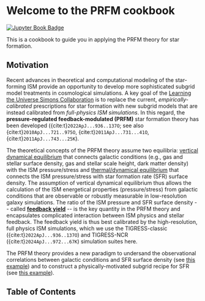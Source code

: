 # Welcome to the PRFM cookbook

[![Jupyter Book Badge](https://jupyterbook.org/badge.svg)](https://changgoo.github.io/PRFM/)

This is a cookbook to guide you in applying the PRFM theory for star formation.

## Motivation

Recent advances in theoretical and computational modeling of the star-forming ISM provide an opportunity to develop more sophisticated subgrid model treatments in cosmological simulations.  A key goal of the [Learning the Universe Simons Collaboration](https://www.learning-the-universe.org/) is to replace the current, _empirically-calibrated_ prescriptions for star formation with new subgrid models that are instead calibrated from _full-physics ISM simulations_. In this regard, the **pressure-regulated feedback-modulated (PRFM)** star formation theory has been developed ({cite:t}`2022ApJ...936..137O`; see also {cite:t}`2010ApJ...721..975O`, {cite:t}`2011ApJ...731...41O`, {cite:t}`2011ApJ...743...25K`).

The theoretical concepts of the PRFM theory assume two equilibria: [vertical dynamical equilibrium](vertical-de) that connects galactic conditions (e.g., gas and stellar surface density, gas and stellar scale height, dark matter density) with the ISM pressure/stress and [thermal/dynamical equilibrium](feedback-yield) that connects the ISM pressure/stress with star formation rate (SFR) surface density. The assumption of vertical dynamical equilibrium thus allows the calculation of the ISM energetical properties (pressure/stress) from galactic conditions that are observable or robustly measurable in low-resolution galaxy simulations. The ratio of the ISM pressure and SFR surface density -- called [**feedback yield**](feedback-yield) -- is the key quantity in the PRFM theory and encapsulates complicated interaction between ISM physics and stellar feedback. The feedback yield is thus best calibrated by the high-resolution, full physics ISM simulations, which we use the TIGRESS-classic ({cite:t}`2022ApJ...936..137O`) and TIGRESS-NCR ({cite:t}`2024ApJ...972...67K`) simulation suites here.

The PRFM theory provides a new paradigm to undersand the observational correlations between galactic conditions and SFR surface density (see [this example](prfm_phangs.ipynb)) and to construct a physically-motivated subgrid recipe for SFR (see [this example](prfm_tng.ipynb)).

## Table of Contents

```{tableofcontents}
```
